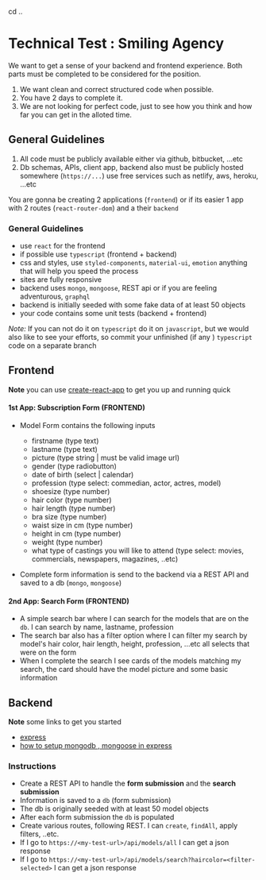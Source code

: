 cd ..
# Technical Test : Smiling Agency

We want to get a sense of your backend and frontend experience. Both parts must be completed to be considered for the position.

1. We want clean and correct structured code when possible.
2. You have 2 days to complete it.
3. We are not looking for perfect code, just to see how you think and how far you can get in the alloted time.

## General Guidelines

1. All code must be publicly available either via github, bitbucket, ...etc
2. Db schemas, APIs, client app, backend also must be publicly hosted somewhere (`https://...`) use free services such as netlify, aws, heroku, ...etc

You are gonna be creating 2 applications (`frontend`) or if its easier 1 app with 2 routes (`react-router-dom`) and a their `backend`

### General Guidelines

- use `react` for the frontend
- if possible use `typescript` (frontend + backend)
- css and styles, use `styled-components`, `material-ui`, `emotion` anything that will help you speed the process
- sites are fully responsive
- backend uses `mongo`, `mongoose`, REST api or if you are feeling adventurous, `graphql`
- backend is initially seeded with some fake data of at least 50 objects
- your code contains some unit tests (backend + frontend)

_Note:_ If you can not do it on `typescript` do it on `javascript`, but we would also like to see your efforts, so commit your unfinished (if any ) `typescript` code on a separate branch

## Frontend

**Note** you can use [create-react-app](https://create-react-app.dev/docs/getting-started) to get you up and running quick

#### 1st App: **Subscription Form** (FRONTEND)

- Model Form contains the following inputs

  - firstname (type text)
  - lastname (type text)
  - picture (type string | must be valid image url)
  - gender (type radiobutton)
  - date of birth (select | calendar)
  - profession (type select: commedian, actor, actres, model)
  - shoesize (type number)
  - hair color (type number)
  - hair length (type number)
  - bra size (type number)
  - waist size in cm (type number)
  - height in cm (type number)
  - weight (type number)
  - what type of castings you will like to attend (type select: movies, commercials, newspapers, magazines, ..etc)

- Complete form information is send to the backend via a REST API and saved to a db (`mongo`, `mongoose`)

#### 2nd App: **Search Form** (FRONTEND)

- A simple search bar where I can search for the models that are on the `db`. I can search by name, lastname, profession
- The search bar also has a filter option where I can filter my search by model's hair color, hair length, height, profession, ...etc all selects that were on the form
- When I complete the search I see cards of the models matching my search, the card should have the model picture and some basic information

## Backend

**Note** some links to get you started

- [express](https://expressjs.com/)
- [how to setup mongodb , mongoose in express](https://www.robinwieruch.de/mongodb-express-setup-tutorial/)

### Instructions

- Create a REST API to handle the **form submission** and the **search submission**
- Information is saved to a `db` (form submission)
- The db is originally seeded with at least 50 model objects
- After each form submission the `db` is populated
- Create various routes, following REST. I can `create`, `findAll`, apply filters, ..etc.
- If I go to `https://<my-test-url>/api/models/all` I can get a json response
- If I go to `https://<my-test-url>/api/models/search?haircolor=<filter-selected>` I can get a json response
